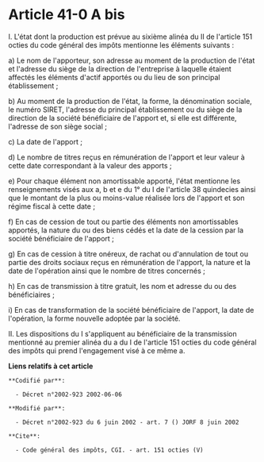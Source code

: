 # Article 41-0 A bis

I. L'état dont la production est prévue au sixième alinéa du II de l'article 151 octies du code général des impôts mentionne
les éléments suivants : 

a) Le nom de l'apporteur, son adresse au moment de la production de l'état et l'adresse du siège de la direction de
l'entreprise à laquelle étaient affectés les éléments d'actif apportés ou du lieu de son principal établissement ; 

b) Au moment de la production de l'état, la forme, la dénomination sociale, le numéro SIRET, l'adresse du principal
établissement ou du siège de la direction de la société bénéficiaire de l'apport et, si elle est différente, l'adresse de son
siège social ; 

c) La date de l'apport ; 

d) Le nombre de titres reçus en rémunération de l'apport et leur valeur à cette date correspondant à la valeur des apports ; 

e) Pour chaque élément non amortissable apporté, l'état mentionne les renseignements visés aux a, b et e du 1° du I de
l'article 38 quindecies ainsi que le montant de la plus ou moins-value réalisée lors de l'apport et son régime fiscal à cette
date ; 

f) En cas de cession de tout ou partie des éléments non amortissables apportés, la nature du ou des biens cédés et la date de
la cession par la société bénéficiaire de l'apport ; 

g) En cas de cession à titre onéreux, de rachat ou d'annulation de tout ou partie des droits sociaux reçus en rémunération de
l'apport, la nature et la date de l'opération ainsi que le nombre de titres concernés ; 

h) En cas de transmission à titre gratuit, les nom et adresse du ou des bénéficiaires ; 

i) En cas de transformation de la société bénéficiaire de l'apport, la date de l'opération, la forme nouvelle adoptée par la
société. 

II. Les dispositions du I s'appliquent au bénéficiaire de la transmission mentionné au premier alinéa du a du I de l'article
151 octies du code général des impôts qui prend l'engagement visé à ce même a.

**Liens relatifs à cet article**

	**Codifié par**:

	  - Décret n°2002-923 2002-06-06

	**Modifié par**:

	  - Décret n°2002-923 du 6 juin 2002 - art. 7 () JORF 8 juin 2002

	**Cite**:

	  - Code général des impôts, CGI. - art. 151 octies (V)
